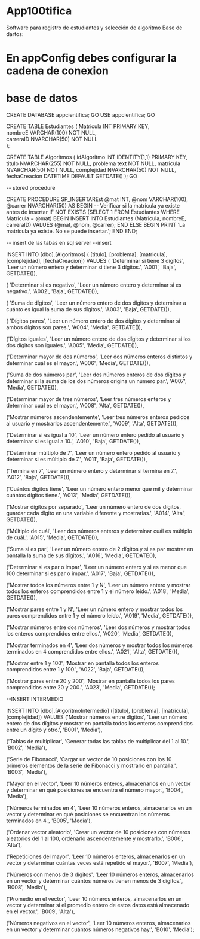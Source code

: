 # App100tifica
Software para registro de estudiantes y selección de algoritmo
Base de dartos: 

# En appConfig debes configurar la cadena de conexion 
<?xml version="1.0" encoding="utf-8" ?>
<configuration>
	<connectionStrings>
		<add name="dataConnex" connectionString="server= .; Integrated Security = yes ; Database = appcientifica"/>
	</connectionStrings>
</configuration>


# base de datos
CREATE DATABASE appcientifica;
GO
USE appcientifica;
GO

CREATE TABLE Estudiantes (
    Matricula INT PRIMARY KEY,          
    nombreE VARCHAR(100) NOT NULL,       
    carreraID NVARCHAR(50) NOT NULL      
);



CREATE TABLE Algoritmos (
    idAlgoritmo INT IDENTITY(1,1) PRIMARY KEY,
    titulo NVARCHAR(255) NOT NULL,
    problema text NOT NULL,
    matricula NVARCHAR(50) NOT NULL,
    complejidad NVARCHAR(50) NOT NULL,
    fechaCreacion DATETIME DEFAULT GETDATE()
);
GO

-- stored procedure

CREATE PROCEDURE SP_INSERTAREst
    @mat INT,
    @nom VARCHAR(100),
    @carrer NVARCHAR(50)
AS
BEGIN
    -- Verificar si la matrícula ya existe antes de insertar
    IF NOT EXISTS (SELECT 1 FROM Estudiantes WHERE Matricula = @mat)
    BEGIN
        INSERT INTO Estudiantes (Matricula, nombreE, carreraID)
        VALUES (@mat, @nom, @carrer);
    END
    ELSE
    BEGIN
        PRINT 'La matrícula ya existe. No se puede insertar.';
    END
END;

-- insert de las tabas en sql server 
--insert

INSERT INTO [dbo].[Algoritmos] ( [titulo], [problema], [matricula], [complejidad], [fechaCreacion])
VALUES 
( 'Determinar si tiene 3 dígitos', 'Leer un número entero y determinar si tiene 3 dígitos.', 'A001', 'Baja', GETDATE()),

( 'Determinar si es negativo', 'Leer un número entero y determinar si es negativo.', 'A002', 'Baja', GETDATE()),

( 'Suma de dígitos', 'Leer un número entero de dos dígitos y determinar a cuánto es igual la suma de sus dígitos.', 'A003', 'Baja', GETDATE()),

( 'Dígitos pares', 'Leer un número entero de dos dígitos y determinar si ambos dígitos son pares.', 'A004', 'Media', GETDATE()),

('Dígitos iguales', 'Leer un número entero de dos dígitos y determinar si los dos dígitos son iguales.', 'A005', 'Media', GETDATE()),

('Determinar mayor de dos números', 'Leer dos números enteros distintos y determinar cuál es el mayor.', 'A006', 'Media', GETDATE()),

('Suma de dos números par', 'Leer dos números enteros de dos dígitos y determinar si la suma de los dos números origina un número par.', 'A007', 'Media', GETDATE()),

('Determinar mayor de tres números', 'Leer tres números enteros y determinar cuál es el mayor.', 'A008', 'Alta', GETDATE()),

('Mostrar números ascendentemente', 'Leer tres números enteros pedidos al usuario y mostrarlos ascendentemente.', 'A009', 'Alta', GETDATE()),

('Determinar si es igual a 10', 'Leer un número entero pedido al usuario y determinar si es igual a 10.', 'A010', 'Baja', GETDATE()),

('Determinar múltiplo de 7', 'Leer un número entero pedido al usuario y determinar si es múltiplo de 7.', 'A011', 'Baja', GETDATE()),

('Termina en 7', 'Leer un número entero y determinar si termina en 7.', 'A012', 'Baja', GETDATE()),

('Cuántos dígitos tiene', 'Leer un número entero menor que mil y determinar cuántos dígitos tiene.', 'A013', 'Media', GETDATE()),

('Mostrar dígitos por separado', 'Leer un número entero de dos dígitos, guardar cada dígito en una variable diferente y mostrarlas.', 'A014', 'Alta', GETDATE()),

('Múltiplo de cuál', 'Leer dos números enteros y determinar cuál es múltiplo de cuál.', 'A015', 'Media', GETDATE()),

('Suma si es par', 'Leer un número entero de 2 dígitos y si es par mostrar en pantalla la suma de sus dígitos.', 'A016', 'Media', GETDATE()),

('Determinar si es par o impar', 'Leer un número entero y si es menor que 100 determinar si es par o impar.', 'A017', 'Baja', GETDATE()),

('Mostrar todos los números entre 1 y N', 'Leer un número entero y mostrar todos los enteros comprendidos entre 1 y el número leído.', 'A018', 'Media', GETDATE()),

('Mostrar pares entre 1 y N', 'Leer un número entero y mostrar todos los pares comprendidos entre 1 y el número leído.', 'A019', 'Media', GETDATE()),

('Mostrar números entre dos números', 'Leer dos números y mostrar todos los enteros comprendidos entre ellos.', 'A020', 'Media', GETDATE()),

('Mostrar terminados en 4', 'Leer dos números y mostrar todos los números terminados en 4 comprendidos entre ellos.', 'A021', 'Alta', GETDATE()),

('Mostrar entre 1 y 100', 'Mostrar en pantalla todos los enteros comprendidos entre 1 y 100.', 'A022', 'Baja', GETDATE()),

('Mostrar pares entre 20 y 200', 'Mostrar en pantalla todos los pares comprendidos entre 20 y 200.', 'A023', 'Media', GETDATE());




--INSERT INTERMEDIO

INSERT INTO [dbo].[AlgoritmoIntermedio] ([titulo], [problema], [matricula], [complejidad])
VALUES 
('Mostrar números entre dígitos', 'Leer un número entero de dos dígitos y mostrar en pantalla todos los enteros comprendidos entre un dígito y otro.', 'B001', 'Media'),

('Tablas de multiplicar', 'Generar todas las tablas de multiplicar del 1 al 10.', 'B002', 'Media'),

('Serie de Fibonacci', 'Cargar un vector de 10 posiciones con los 10 primeros elementos de la serie de Fibonacci y mostrarlo en pantalla.', 'B003', 'Media'),

('Mayor en el vector', 'Leer 10 números enteros, almacenarlos en un vector y determinar en qué posiciones se encuentra el número mayor.', 'B004', 'Media'),

('Números terminados en 4', 'Leer 10 números enteros, almacenarlos en un vector y determinar en qué posiciones se encuentran los números terminados en 4.', 'B005', 'Media'),

('Ordenar vector aleatorio', 'Crear un vector de 10 posiciones con números aleatorios del 1 al 100, ordenarlo ascendentemente y mostrarlo.', 'B006', 'Alta'),

('Repeticiones del mayor', 'Leer 10 números enteros, almacenarlos en un vector y determinar cuántas veces está repetido el mayor.', 'B007', 'Media'),

('Números con menos de 3 dígitos', 'Leer 10 números enteros, almacenarlos en un vector y determinar cuántos números tienen menos de 3 dígitos.', 'B008', 'Media'),

('Promedio en el vector', 'Leer 10 números enteros, almacenarlos en un vector y determinar si el promedio entero de estos datos está almacenado en el vector.', 'B009', 'Alta'),

('Números negativos en el vector', 'Leer 10 números enteros, almacenarlos en un vector y determinar cuántos números negativos hay.', 'B010', 'Media');

